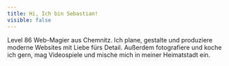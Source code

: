 ```yaml
---
title: Hi, Ich bin Sebastian!
visible: false
---
```

Level 86 Web-Magier aus Chemnitz. Ich plane, gestalte und produziere moderne Websites mit Liebe fürs Detail. Außerdem fotografiere und koche ich gern, mag Videospiele und mische mich in meiner Heimatstadt ein.